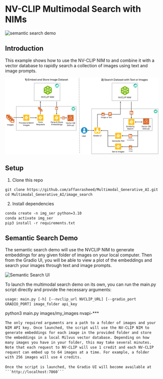 # NV-CLIP Multimodal Search with NIMs

![semantic search demo](readme_assets/semantic_search.gif)

## Introduction

This example shows how to use the NV-CLIP NIM to and combine it with a vector database to rapidly search a collection of images using text and image prompts. 

![semantic search diagram](readme_assets/semantic_search_diagram.png)

## Setup 
1. Clone this repo 
```
git clone https://github.com/affanrasheed/Multimodal_Generative_AI.git
cd Multimodal_Generative_AI/image_search
```
2. Install dependencies
```
conda create -n img_ser python=3.10
conda activate img_ser
pip3 install -r requirements.txt
```
## Semantic Search Demo
The semantic search demo will use the NVCLIP NIM to generate embeddings for any given folder of images on your local computer. Then from the Gradio UI, you will be able to view a plot of the embeddings and search your images through text and image prompts. 


![Semantic Search UI](readme_assets/semantic_search_still.png)


To launch the multimodal search demo on its own, you can run the main.py script directly and provide the necessary arguments: 

```
usage: main.py [-h] [--nvclip_url NVCLIP_URL] [--gradio_port GRADIO_PORT] image_folder api_key

```
python3 main.py images/my_images nvapi-***
```
The only required arguments are a path to a folder of images and your NIM API key. Once launched, the script will use the NV-CLIP NIM to generate embeddings for each image in the provided folder and store the embeddings in a local Milvus vector database. Depending on how many images you have in your folder, this may take several minutes. Note that each request to NV-CLIP will use 1 credit and each NV-CLIP request can embed up to 64 images at a time. For example, a folder with 256 images will use 4 credits.

Once the script is launched, the Gradio UI will become available at ```http://localhost:7860```


